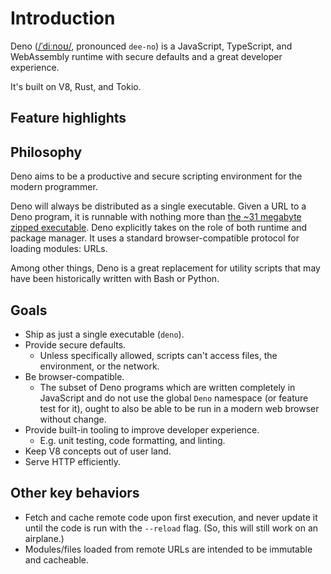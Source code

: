 # Introduction

Deno ([/ˈdiːnoʊ/](http://ipa-reader.xyz/?text=%CB%88di%CB%90no%CA%8A),
pronounced `dee-no`) is a JavaScript, TypeScript, and WebAssembly runtime with
secure defaults and a great developer experience.


It's built on V8, Rust, and Tokio.


## Feature highlights


## Philosophy

Deno aims to be a productive and secure scripting environment for the modern
programmer.


Deno will always be distributed as a single executable. Given a URL to a Deno
program, it is runnable with nothing more than
[the ~31 megabyte zipped executable](https://github.com/denoland/deno/releases).
Deno explicitly takes on the role of both runtime and package manager. It uses a
standard browser-compatible protocol for loading modules: URLs.


Among other things, Deno is a great replacement for utility scripts that may
have been historically written with Bash or Python.


## Goals

* Ship as just a single executable (`deno`).
* Provide secure defaults.
	+ Unless specifically allowed, scripts can't access files, the environment, or
	the network.
* Be browser-compatible.
	+ The subset of Deno programs which are written completely in JavaScript and
	do not use the global `Deno` namespace (or feature test for it), ought to
	also be able to be run in a modern web browser without change.
* Provide built-in tooling to improve developer experience.
	+ E.g. unit testing, code formatting, and linting.
* Keep V8 concepts out of user land.
* Serve HTTP efficiently.


## Other key behaviors

* Fetch and cache remote code upon first execution, and never update it until
the code is run with the `--reload` flag. (So, this will still work on an
airplane.)
* Modules/files loaded from remote URLs are intended to be immutable and
cacheable.





